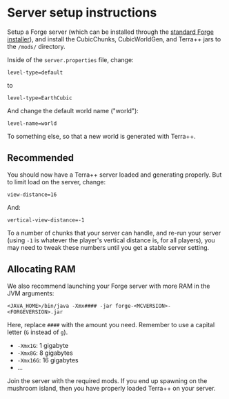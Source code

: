 # Server setup instructions

Setup a Forge server (which can be installed through the [standard Forge installer](http://files.minecraftforge.net/)), and install the CubicChunks, CubicWorldGen, and Terra++ jars to the `/mods/` directory.

Inside of the `server.properties` file, change:

```properties
level-type=default
```

to

```properties
level-type=EarthCubic
```

And change the default world name ("world"):

```properties
level-name=world
```

To something else, so that a new world is generated with Terra++.

## Recommended

You should now have a Terra++ server loaded and generating properly. But to limit load on the server, change:

```properties
view-distance=16
```

And:

```properties
vertical-view-distance=-1
```

To a number of chunks that your server can handle, and re-run your server (using `-1` is whatever the player's vertical distance is, for all players), you may need to tweak these numbers until you get a stable server setting.

## Allocating RAM

We also recommend launching your Forge server with more RAM in the JVM arguments:

    <JAVA_HOME>/bin/java -Xmx#### -jar forge-<MCVERSION>-<FORGEVERSION>.jar

Here, replace `####` with the amount you need. Remember to use a capital letter (`G` instead of `g`).

-   `-Xmx1G`: 1 gigabyte
-   `-Xmx8G`: 8 gigabytes
-   `-Xmx16G`: 16 gigabytes
-   ...

Join the server with the required mods. If you end up spawning on the mushroom island, then you have properly loaded Terra++ on your server.
